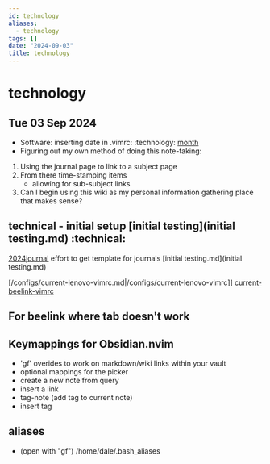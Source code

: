 ```yaml
---
id: technology
aliases:
  - technology
tags: []
date: "2024-09-03"
title: technology
---
```

# technology
## Tue 03 Sep 2024
- Software: inserting date in .vimrc: :technology: [month](https://man7.org/linux/man-pages/man3/strftime.3.html "strftime(3) - Linux manual page")
- Figuring out my own method of doing this note-taking:
1. Using the journal page to link to a subject page
2. From there time-stamping items
    - allowing for sub-subject links
3. Can I begin using this wiki as my personal information gathering place that makes sense?

## technical - initial setup [initial testing](initial testing.md) :technical:

[2024journal](2024journal.md) effort to get template for journals  [initial
testing.md](initial testing.md)

[/configs/current-lenovo-vimrc.md|/configs/current-lenovo-vimrc]]
[current-beelink-vimrc](current-beelink-vimrc.md)

## For beelink where tab doesn't work


## Keymappings for Obsidian.nvim
- 'gf' overides to work on markdown/wiki links within your vault
- optional mappings for the picker
- <C-x> create a new note from query
- <C-l> insert a link
- <C-x> tag-note (add tag to current note)
- <C-l> insert tag

## aliases

- (open with "gf") /home/dale/.bash_aliases
